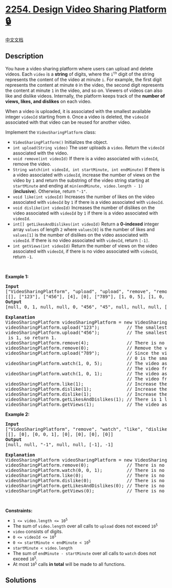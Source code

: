 # [2254. Design Video Sharing Platform 🔒](https://leetcode.com/problems/design-video-sharing-platform)

[中文文档](/solution/2200-2299/2254.Design%20Video%20Sharing%20Platform/README.md)

<!-- tags:Stack,Design,Hash Table,Ordered Set -->

<!-- difficulty:Hard -->

## Description

<p>You have a video sharing platform where users can upload and delete videos. Each <code>video</code> is a <strong>string</strong> of digits, where the <code>i<sup>th</sup></code> digit of the string represents the content of the video at minute <code>i</code>. For example, the first digit represents the content at minute <code>0</code> in the video, the second digit represents the content at minute <code>1</code> in the video, and so on. Viewers of videos can also like and dislike videos. Internally, the platform keeps track of the <strong>number of views, likes, and dislikes</strong> on each video.</p>

<p>When a video is uploaded, it is associated with the smallest available integer <code>videoId</code> starting from <code>0</code>. Once a video is deleted, the <code>videoId</code> associated with that video can be reused for another video.</p>

<p>Implement the <code>VideoSharingPlatform</code> class:</p>

<ul>
	<li><code>VideoSharingPlatform()</code> Initializes the object.</li>
	<li><code>int upload(String video)</code> The user uploads a <code>video</code>. Return the <code>videoId</code> associated with the video.</li>
	<li><code>void remove(int videoId)</code> If there is a video associated with <code>videoId</code>, remove the video.</li>
	<li><code>String watch(int videoId, int startMinute, int endMinute)</code> If there is a video associated with <code>videoId</code>, increase the number of views on the video by <code>1</code> and return the substring of the video string starting at <code>startMinute</code> and ending at <code>min(endMinute, video.length - 1</code><code>)</code> (<strong>inclusive</strong>). Otherwise, return <code>&quot;-1&quot;</code>.</li>
	<li><code>void like(int videoId)</code> Increases the number of likes on the video associated with <code>videoId</code> by <code>1</code> if there is a video associated with <code>videoId</code>.</li>
	<li><code>void dislike(int videoId)</code> Increases the number of dislikes on the video associated with <code>videoId</code> by <code>1</code> if there is a video associated with <code>videoId</code>.</li>
	<li><code>int[] getLikesAndDislikes(int videoId)</code> Return a <strong>0-indexed</strong> integer array <code>values</code> of length <code>2</code> where <code>values[0]</code> is the number of likes and <code>values[1]</code> is the number of dislikes on the video associated with <code>videoId</code>. If there is no video associated with <code>videoId</code>, return <code>[-1]</code>.</li>
	<li><code>int getViews(int videoId)</code> Return the number of views on the video associated with <code>videoId</code>, if there is no video associated with <code>videoId</code>, return <code>-1</code>.</li>
</ul>

<p>&nbsp;</p>
<p><strong class="example">Example 1:</strong></p>

<pre>
<strong>Input</strong>
[&quot;VideoSharingPlatform&quot;, &quot;upload&quot;, &quot;upload&quot;, &quot;remove&quot;, &quot;remove&quot;, &quot;upload&quot;, &quot;watch&quot;, &quot;watch&quot;, &quot;like&quot;, &quot;dislike&quot;, &quot;dislike&quot;, &quot;getLikesAndDislikes&quot;, &quot;getViews&quot;]
[[], [&quot;123&quot;], [&quot;456&quot;], [4], [0], [&quot;789&quot;], [1, 0, 5], [1, 0, 1], [1], [1], [1], [1], [1]]
<strong>Output</strong>
[null, 0, 1, null, null, 0, &quot;456&quot;, &quot;45&quot;, null, null, null, [1, 2], 2]

<strong>Explanation</strong>
VideoSharingPlatform videoSharingPlatform = new VideoSharingPlatform();
videoSharingPlatform.upload(&quot;123&quot;);          // The smallest available videoId is 0, so return 0.
videoSharingPlatform.upload(&quot;456&quot;);          // The smallest available <code>videoId</code> is 1, so return 1.
videoSharingPlatform.remove(4);              // There is no video associated with videoId 4, so do nothing.
videoSharingPlatform.remove(0);              // Remove the video associated with videoId 0.
videoSharingPlatform.upload(&quot;789&quot;);          // Since the video associated with videoId 0 was deleted,
                                             // 0 is the smallest available <code>videoId</code>, so return 0.
videoSharingPlatform.watch(1, 0, 5);         // The video associated with videoId 1 is &quot;456&quot;.
                                             // The video from minute 0 to min(5, 3 - 1) = 2 is &quot;456&quot;, so return &quot;456&quot;.
videoSharingPlatform.watch(1, 0, 1);         // The video associated with videoId 1 is &quot;456&quot;.
                                             // The video from minute 0 to min(1, 3 - 1) = 1 is &quot;45&quot;, so return &quot;45&quot;.
videoSharingPlatform.like(1);                // Increase the number of likes on the video associated with videoId 1.
videoSharingPlatform.dislike(1);             // Increase the number of dislikes on the video associated with videoId 1.
videoSharingPlatform.dislike(1);             // Increase the number of dislikes on the video associated with videoId 1.
videoSharingPlatform.getLikesAndDislikes(1); // There is 1 like and 2 dislikes on the video associated with videoId 1, so return [1, 2].
videoSharingPlatform.getViews(1);            // The video associated with videoId 1 has 2 views, so return 2.
</pre>

<p><strong class="example">Example 2:</strong></p>

<pre>
<strong>Input</strong>
[&quot;VideoSharingPlatform&quot;, &quot;remove&quot;, &quot;watch&quot;, &quot;like&quot;, &quot;dislike&quot;, &quot;getLikesAndDislikes&quot;, &quot;getViews&quot;]
[[], [0], [0, 0, 1], [0], [0], [0], [0]]
<strong>Output</strong>
[null, null, &quot;-1&quot;, null, null, [-1], -1]

<strong>Explanation</strong>
VideoSharingPlatform videoSharingPlatform = new VideoSharingPlatform();
videoSharingPlatform.remove(0);              // There is no video associated with videoId 0, so do nothing.
videoSharingPlatform.watch(0, 0, 1);         // There is no video associated with videoId 0, so return &quot;-1&quot;.
videoSharingPlatform.like(0);                // There is no video associated with videoId 0, so do nothing.
videoSharingPlatform.dislike(0);             // There is no video associated with videoId 0, so do nothing.
videoSharingPlatform.getLikesAndDislikes(0); // There is no video associated with videoId 0, so return [-1].
videoSharingPlatform.getViews(0);            // There is no video associated with videoId 0, so return -1.
</pre>

<p>&nbsp;</p>
<p><strong>Constraints:</strong></p>

<ul>
	<li><code>1 &lt;= video.length &lt;= 10<sup>5</sup></code></li>
	<li>The sum of <code>video.length</code> over all calls to <code>upload</code> does not exceed <code>10<sup>5</sup></code></li>
	<li><code>video</code> consists of digits.</li>
	<li><code>0 &lt;= videoId &lt;= 10<sup>5</sup></code></li>
	<li><code>0 &lt;= startMinute &lt; endMinute &lt; 10<sup>5</sup></code></li>
	<li><code>startMinute &lt; video.length</code></li>
	<li>The sum of <code>endMinute - startMinute</code> over all calls to <code>watch</code> does not exceed <code>10<sup>5</sup></code>.</li>
	<li>At most <code>10<sup>5</sup></code> calls <strong>in total</strong> will be made to all functions.</li>
</ul>

## Solutions

<!-- end -->
